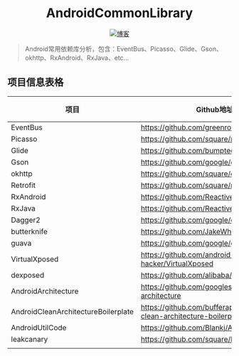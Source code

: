 <h1 align="center">AndroidCommonLibrary</h1>

<p align="center">
  <a href="http://codemx.cn"><img src="https://img.shields.io/badge/博客-blog-brightgreen.svg" alt="博客">
  </a>
</p>

> Android常用依赖库分析，包含：EventBus、Picasso、Glide、Gson、okhttp、RxAndroid、RxJava、etc...

## 项目信息表格

|项目|Github地址|版本|开发工具|
|---|-----|:-----:|:-----:|
|EventBus|https://github.com/greenrobot/EventBus|3.1.1|Idea|
|Picasso|https://github.com/square/picasso|2.71828|AS|
|Glide|https://github.com/bumptech/glide|4.9.0|AS|
|Gson|https://github.com/google/gson|2.8.5|AS|
|okhttp|https://github.com/square/okhttp|3.14.x|Idea|
|Retrofit|https://github.com/square/retrofit|2.6.0|Idea|
|RxAndroid|https://github.com/ReactiveX/RxAndroid|2.1.1|AS|
|RxJava|https://github.com/ReactiveX/RxJava|3.x|Idea|
|Dagger2|https://github.com/google/dagger|2.x|Idea|
|butterknife|https://github.com/JakeWharton/butterknife|10.1.0|AS|
|guava|https://github.com/google/guava|28-jre|Idea|
|VirtualXposed|https://github.com/android-hacker/VirtualXposed|master|AS|
|dexposed|https://github.com/alibaba/dexposed|master|AS|
|AndroidArchitecture|https://github.com/googlesamples/android-architecture|master|AS|
|AndroidCleanArchitectureBoilerplate|https://github.com/bufferapp/android-clean-architecture-boilerplate|master|AS|
|AndroidUtilCode|https://github.com/Blankj/AndroidUtilCode|abc7a5da|AS|
|leakcanary|https://github.com/square/leakcanary|master|AS|
||||
